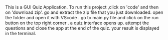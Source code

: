 This is a GUI Quiz Application.
To run this project ,click on 'code' and then on 'download zip'.
go and extract the zip file that you just downloaded.
open the folder and open it with VScode .
go to main.py file and click on the run button on the top right corner .
a quiz interface opens up. 
attempt the questions and close the app at the end of the quiz.
your result is displayed in the terminal.
